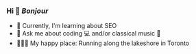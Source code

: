 ### Hi 👋 <em>Bonjour</em>
- 🔎 Currently, I'm learning about SEO
- 🎼 Ask me about coding 💻 and/or classical music 🎹
- 🏃🏻‍♀️ My happy place: Running along the lakeshore in Toronto  


<!--
**raposamillar/raposamillar** is a ✨ _special_ ✨ repository because its `README.md` (this file) appears on your GitHub profile.

Here are some ideas to get you started:

- 🔭 I’m currently working on ...
- 🌱 I’m currently learning ...
- 👯 I’m looking to collaborate on ...
- 🤔 I’m looking for help with ...
- 💬 Ask me about ...
- 📫 How to reach me: ...
- 😄 Pronouns: ...
- ⚡ Fun fact: ...
-->
